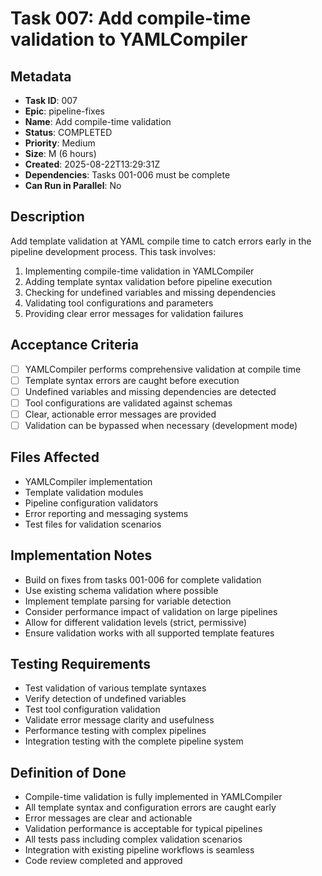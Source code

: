 # Task 007: Add compile-time validation to YAMLCompiler

## Metadata

- **Task ID**: 007
- **Epic**: pipeline-fixes
- **Name**: Add compile-time validation
- **Status**: COMPLETED
- **Priority**: Medium
- **Size**: M (6 hours)
- **Created**: 2025-08-22T13:29:31Z
- **Dependencies**: Tasks 001-006 must be complete
- **Can Run in Parallel**: No

## Description

Add template validation at YAML compile time to catch errors early in the pipeline development process. This task involves:

1. Implementing compile-time validation in YAMLCompiler
2. Adding template syntax validation before pipeline execution
3. Checking for undefined variables and missing dependencies
4. Validating tool configurations and parameters
5. Providing clear error messages for validation failures

## Acceptance Criteria

- [ ] YAMLCompiler performs comprehensive validation at compile time
- [ ] Template syntax errors are caught before execution
- [ ] Undefined variables and missing dependencies are detected
- [ ] Tool configurations are validated against schemas
- [ ] Clear, actionable error messages are provided
- [ ] Validation can be bypassed when necessary (development mode)

## Files Affected

- YAMLCompiler implementation
- Template validation modules
- Pipeline configuration validators
- Error reporting and messaging systems
- Test files for validation scenarios

## Implementation Notes

- Build on fixes from tasks 001-006 for complete validation
- Use existing schema validation where possible
- Implement template parsing for variable detection
- Consider performance impact of validation on large pipelines
- Allow for different validation levels (strict, permissive)
- Ensure validation works with all supported template features

## Testing Requirements

- Test validation of various template syntaxes
- Verify detection of undefined variables
- Test tool configuration validation
- Validate error message clarity and usefulness
- Performance testing with complex pipelines
- Integration testing with the complete pipeline system

## Definition of Done

- Compile-time validation is fully implemented in YAMLCompiler
- All template syntax and configuration errors are caught early
- Error messages are clear and actionable
- Validation performance is acceptable for typical pipelines
- All tests pass including complex validation scenarios
- Integration with existing pipeline workflows is seamless
- Code review completed and approved
